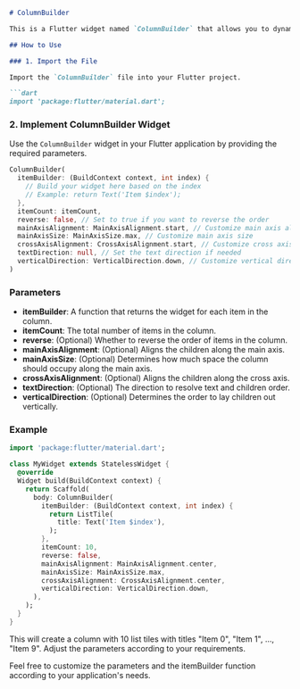 ```markdown
# ColumnBuilder

This is a Flutter widget named `ColumnBuilder` that allows you to dynamically build a column of widgets based on the provided parameters.

## How to Use

### 1. Import the File

Import the `ColumnBuilder` file into your Flutter project.

```dart
import 'package:flutter/material.dart';
```

### 2. Implement ColumnBuilder Widget

Use the `ColumnBuilder` widget in your Flutter application by providing the required parameters.

```dart
ColumnBuilder(
  itemBuilder: (BuildContext context, int index) {
    // Build your widget here based on the index
    // Example: return Text('Item $index');
  },
  itemCount: itemCount,
  reverse: false, // Set to true if you want to reverse the order
  mainAxisAlignment: MainAxisAlignment.start, // Customize main axis alignment
  mainAxisSize: MainAxisSize.max, // Customize main axis size
  crossAxisAlignment: CrossAxisAlignment.start, // Customize cross axis alignment
  textDirection: null, // Set the text direction if needed
  verticalDirection: VerticalDirection.down, // Customize vertical direction
)
```

### Parameters

- **itemBuilder**: A function that returns the widget for each item in the column.
- **itemCount**: The total number of items in the column.
- **reverse**: (Optional) Whether to reverse the order of items in the column.
- **mainAxisAlignment**: (Optional) Aligns the children along the main axis.
- **mainAxisSize**: (Optional) Determines how much space the column should occupy along the main axis.
- **crossAxisAlignment**: (Optional) Aligns the children along the cross axis.
- **textDirection**: (Optional) The direction to resolve text and children order.
- **verticalDirection**: (Optional) Determines the order to lay children out vertically.

### Example

```dart
import 'package:flutter/material.dart';

class MyWidget extends StatelessWidget {
  @override
  Widget build(BuildContext context) {
    return Scaffold(
      body: ColumnBuilder(
        itemBuilder: (BuildContext context, int index) {
          return ListTile(
            title: Text('Item $index'),
          );
        },
        itemCount: 10,
        reverse: false,
        mainAxisAlignment: MainAxisAlignment.center,
        mainAxisSize: MainAxisSize.max,
        crossAxisAlignment: CrossAxisAlignment.center,
        verticalDirection: VerticalDirection.down,
      ),
    );
  }
}
```

This will create a column with 10 list tiles with titles "Item 0", "Item 1", ..., "Item 9". Adjust the parameters according to your requirements.

Feel free to customize the parameters and the itemBuilder function according to your application's needs.
```